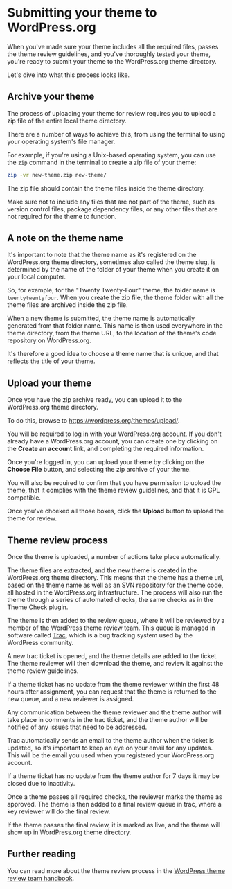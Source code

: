 # Submitting your theme to WordPress.org

When you've made sure your theme includes all the required files, passes the theme review guidelines, and you've thoroughly tested your theme, you're ready to submit your theme to the WordPress.org theme directory.

Let's dive into what this process looks like.

## Archive your theme

The process of uploading your theme for review requires you to upload a zip file of the entire local theme directory.

There are a number of ways to achieve this, from using the terminal to using your operating system's file manager.

For example, if you're using a Unix-based operating system, you can use the `zip` command in the terminal to create a zip file of your theme:

```bash
zip -vr new-theme.zip new-theme/
```

The zip file should contain the theme files inside the theme directory. 

Make sure not to include any files that are not part of the theme, such as version control files, package dependency files, or any other files that are not required for the theme to function.

## A note on the theme name

It's important to note that the theme name as it's registered on the WordPress.org theme directory, sometimes also called the theme slug, is determined by the name of the folder of your theme when you create it on your local computer.

So, for example, for the "Twenty Twenty-Four" theme, the folder name is `twentytwentyfour`. When you create the zip file, the theme folder with all the theme files are archived inside the zip file.

When a new theme is submitted, the theme name is automatically generated from that folder name. This name is then used everywhere in the theme directory, from the theme URL, to the location of the theme's code repository on WordPress.org.

It's therefore a good idea to choose a theme name that is unique, and that reflects the title of your theme.

## Upload your theme

Once you have the zip archive ready, you can upload it to the WordPress.org theme directory.

To do this, browse to https://wordpress.org/themes/upload/. 

You will be required to log in with your WordPress.org account. If you don't already have a WordPress.org account, you can create one by clicking on the **Create an account** link, and completing the required information.

Once you're logged in, you can upload your theme by clicking on the **Choose File** button, and selecting the zip archive of your theme.

You will also be required to confirm that you have permission to upload the theme, that it complies with the theme review guidelines, and that it is GPL compatible.

Once you've chceked all those boxes, click the **Upload** button to upload the theme for review.

## Theme review process

Once the theme is uploaded, a number of actions take place automatically.

The theme files are extracted, and the new theme is created in the WordPress.org theme directory. This means that the theme has a theme url, based on the theme name as well as an SVN repository for the theme code, all hosted in the WordPress.org infrastructure. The process will also run the theme through a series of automated checks, the same checks as in the Theme Check plugin.

The theme is then added to the review queue, where it will be reviewed by a member of the WordPress theme review team. This queue is managed in software called [Trac](https://trac.edgewall.org/), which is a bug tracking system used by the WordPress community.

A new trac ticket is opened, and the theme details are added to the ticket. The theme reviewer will then download the theme, and review it against the theme review guidelines.

If a theme ticket has no update from the theme reviewer within the first 48 hours after assignment, you can request that the theme is returned to the new queue, and a new reviewer is assigned.

Any communication between the theme reviewer and the theme author will take place in comments in the trac ticket, and the theme author will be notified of any issues that need to be addressed.

Trac automatically sends an email to the theme author when the ticket is updated, so it's important to keep an eye on your email for any updates. This will be the email you used when you registered your WordPress.org account.

If a theme ticket has no update from the theme author for 7 days it may be closed due to inactivity.

Once a theme passes all required checks, the reviewer marks the theme as approved. The theme is then added to a final review queue in trac, where a key reviewer will do the final review.

If the theme passes the final review, it is marked as live, and the theme will show up in WordPress.org theme directory.

## Further reading

You can read more about the theme review process in the [WordPress theme review team handbook](https://make.wordpress.org/themes/handbook/review/).